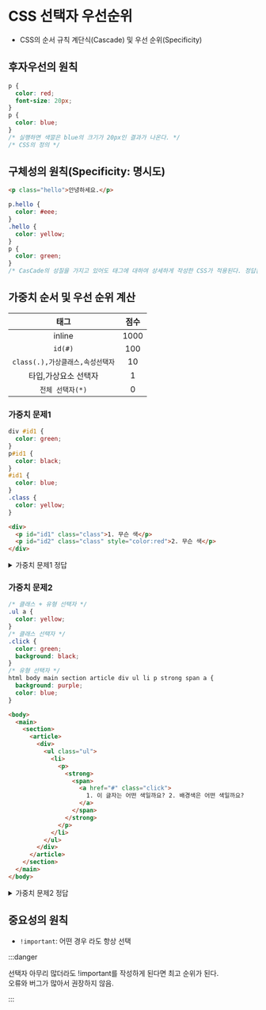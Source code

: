 # CSS 선택자 우선순위

- CSS의 순서 규칙
  계단식(Cascade) 및 우선 순위(Specificity)

## 후자우선의 원칙

```css
p {
  color: red;
  font-size: 20px;
}
p {
  color: blue;
}
/* 실행하면 색깔은 blue의 크기가 20px인 결과가 나온다. */
/* CSS의 정의 */
```

## 구체성의 원칙(Specificity: 명시도)

```html
<p class="hello">안녕하세요.</p>
```

```css
p.hello {
  color: #eee;
}
.hello {
  color: yellow;
}
p {
  color: green;
}
/* CasCade의 성질을 가지고 있어도 태그에 대하여 상세하게 작성한 CSS가 적용된다. 정답은 #eee의색 글자가 출력된다. */
```

## 가중치 순서 및 우선 순위 계산

|               태그               | 점수 |
| :------------------------------: | :--: |
|              inline              | 1000 |
|             `id(#)`              | 100  |
| `class(.),가상클래스,속성선택자` |  10  |
|       타입,가상요소 선택자       |  1   |
|         `전체 선택자(*)`         |  0   |

### 가중치 문제1

```css
div #id1 {
  color: green;
}
p#id1 {
  color: black;
}
#id1 {
  color: blue;
}
.class {
  color: yellow;
}
```

```html
<div>
  <p id="id1" class="class">1. 무슨 색</p>
  <p id="id2" class="class" style="color:red">2. 무슨 색</p>
</div>
```

<details>
<summary>가중치 문제1 정답</summary>
<div markdown="1">

:::note

![image](https://github.com/JJamVa/JJamVa/assets/80045006/d360b274-6be4-4a10-9f53-c5be8f394098)

정답: **1.검정생** **2. 빨간색**<br/>

1번은 유형선택자와 id와 같이 작성하여 더 정밀하게 p태그를 지목하여 검정색이 나온다.<br/>
2번은 inline으로 속성을 작성하였기 때문에 p태그안에 작성된 속성값이 적용

:::

</div>
</details>

### 가중치 문제2

```css
/* 클래스 + 유형 선택자 */
.ul a {
  color: yellow;
}
/* 클래스 선택자 */
.click {
  color: green;
  background: black;
}
/* 유형 선택자 */
html body main section article div ul li p strong span a {
  background: purple;
  color: blue;
}
```

```html
<body>
  <main>
    <section>
      <article>
        <div>
          <ul class="ul">
            <li>
              <p>
                <strong>
                  <span>
                    <a href="#" class="click">
                      1. 이 글자는 어떤 색일까요? 2. 배경색은 어떤 색일까요?
                    </a>
                  </span>
                </strong>
              </p>
            </li>
          </ul>
        </div>
      </article>
    </section>
  </main>
</body>
```

<details>
<summary>가중치 문제2 정답</summary>
<div markdown="1">

:::note

![image](https://github.com/JJamVa/JJamVa/assets/80045006/42179452-3fe1-4794-a0d1-8f9f14d360db)

정답: 글자는 **노란색**, 배경은 **검정색**이다.<br/>
유형선택자와 같은 경우 정말 상세하게 작성하였지만 클래스선택자의 가중치가 더 높기 떄문이다.

:::

</div>
</details>

## 중요성의 원칙

- `!important`: 어떤 경우 라도 항상 선택

:::danger

선택자 아무리 많더라도 !important를 작성하게 된다면 최고 순위가 된다.<br/> 오류와 버그가 많아서 권장하지 않음.

:::
